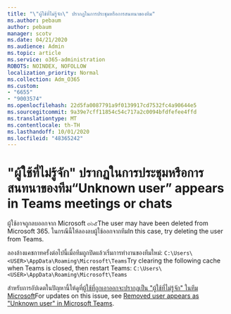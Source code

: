 ```yaml
---
title: "\"ผู้ใช้ที่ไม่รู้จัก\" ปรากฏในการประชุมหรือการสนทนาของทีม"
ms.author: pebaum
author: pebaum
manager: scotv
ms.date: 04/21/2020
ms.audience: Admin
ms.topic: article
ms.service: o365-administration
ROBOTS: NOINDEX, NOFOLLOW
localization_priority: Normal
ms.collection: Adm_O365
ms.custom:
- "6655"
- "9003574"
ms.openlocfilehash: 22d5fa0087791a9f0139917cd7532fc4a90644e5
ms.sourcegitcommit: 9a39e7cff11854c54c717a2c0094bfdfefee4ffd
ms.translationtype: MT
ms.contentlocale: th-TH
ms.lasthandoff: 10/01/2020
ms.locfileid: "48365242"
---
```

# <a name="unknown-user-appears-in-teams-meetings-or-chats"></a><span data-ttu-id="4b4d3-102">"ผู้ใช้ที่ไม่รู้จัก" ปรากฏในการประชุมหรือการสนทนาของทีม</span><span class="sxs-lookup"><span data-stu-id="4b4d3-102">“Unknown user” appears in Teams meetings or chats</span></span>

<span data-ttu-id="4b4d3-103">ผู้ใช้อาจถูกลบออกจาก Microsoft ๓๖๕</span><span class="sxs-lookup"><span data-stu-id="4b4d3-103">The user may have been deleted from Microsoft 365.</span></span> <span data-ttu-id="4b4d3-104">ในกรณีนี้ให้ลองลบผู้ใช้ออกจากทีม</span><span class="sxs-lookup"><span data-stu-id="4b4d3-104">In this case, try deleting the user from Teams.</span></span>  

<span data-ttu-id="4b4d3-105">ลองล้างแคชกาทครั้งต่อไปนี้เมื่อทีมถูกปิดแล้วเริ่มการทำงานของทีมใหม่: `C:\Users\<USER>\AppData\Roaming\Microsoft\Teams`</span><span class="sxs-lookup"><span data-stu-id="4b4d3-105">Try clearing the following cache when Teams is closed, then restart Teams: `C:\Users\<USER>\AppData\Roaming\Microsoft\Teams`</span></span>

<span data-ttu-id="4b4d3-106">สำหรับการอัปเดตในปัญหานี้ให้ดูที่[ผู้ใช้ที่ถูกเอาออกจะปรากฏเป็น "ผู้ใช้ที่ไม่รู้จัก" ในทีม Microsoft](https://docs.microsoft.com/MicrosoftTeams/troubleshoot/known-issues/removed-user-appears-as-unknown)</span><span class="sxs-lookup"><span data-stu-id="4b4d3-106">For updates on this issue, see  [Removed user appears as "Unknown user" in Microsoft Teams](https://docs.microsoft.com/MicrosoftTeams/troubleshoot/known-issues/removed-user-appears-as-unknown).</span></span>
